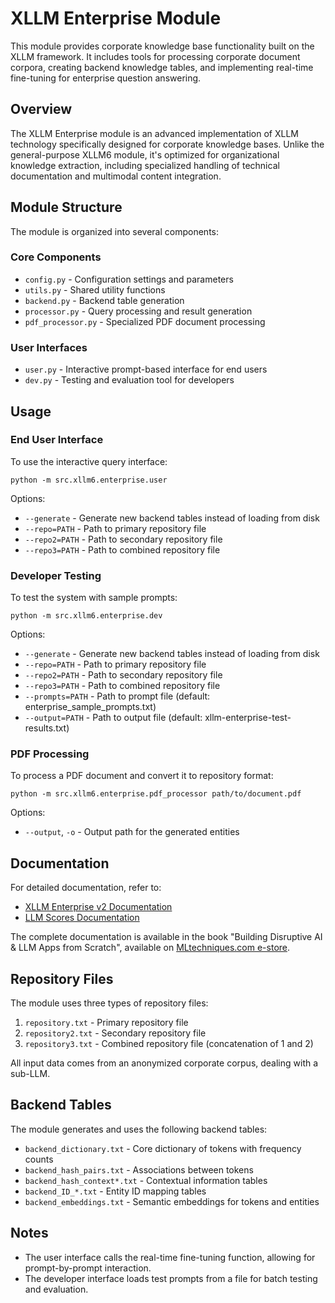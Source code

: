 # XLLM Enterprise Module

This module provides corporate knowledge base functionality built on the XLLM framework. It includes tools for processing corporate document corpora, creating backend knowledge tables, and implementing real-time fine-tuning for enterprise question answering.

## Overview

The XLLM Enterprise module is an advanced implementation of XLLM technology specifically designed for corporate knowledge bases. Unlike the general-purpose XLLM6 module, it's optimized for organizational knowledge extraction, including specialized handling of technical documentation and multimodal content integration.

## Module Structure

The module is organized into several components:

### Core Components

- `config.py` - Configuration settings and parameters
- `utils.py` - Shared utility functions
- `backend.py` - Backend table generation 
- `processor.py` - Query processing and result generation
- `pdf_processor.py` - Specialized PDF document processing

### User Interfaces

- `user.py` - Interactive prompt-based interface for end users
- `dev.py` - Testing and evaluation tool for developers

## Usage

### End User Interface

To use the interactive query interface:

```
python -m src.xllm6.enterprise.user
```

Options:
- `--generate` - Generate new backend tables instead of loading from disk
- `--repo=PATH` - Path to primary repository file
- `--repo2=PATH` - Path to secondary repository file
- `--repo3=PATH` - Path to combined repository file

### Developer Testing

To test the system with sample prompts:

```
python -m src.xllm6.enterprise.dev
```

Options:
- `--generate` - Generate new backend tables instead of loading from disk
- `--repo=PATH` - Path to primary repository file
- `--repo2=PATH` - Path to secondary repository file
- `--repo3=PATH` - Path to combined repository file
- `--prompts=PATH` - Path to prompt file (default: enterprise_sample_prompts.txt)
- `--output=PATH` - Path to output file (default: xllm-enterprise-test-results.txt)

### PDF Processing

To process a PDF document and convert it to repository format:

```
python -m src.xllm6.enterprise.pdf_processor path/to/document.pdf
```

Options:
- `--output`, `-o` - Output path for the generated entities

## Documentation

For detailed documentation, refer to:

- [XLLM Enterprise v2 Documentation](https://github.com/VincentGranville/Large-Language-Models/blob/main/xllm6/enterprise/xllm-enterprise-v2.pdf)
- [LLM Scores Documentation](https://github.com/VincentGranville/Large-Language-Models/blob/main/xllm6/enterprise/LLM-scores.pdf)

The complete documentation is available in the book "Building Disruptive AI & LLM Apps from Scratch", available on [MLtechniques.com e-store](https://mltechniques.com/shop/).

## Repository Files

The module uses three types of repository files:

1. `repository.txt` - Primary repository file
2. `repository2.txt` - Secondary repository file
3. `repository3.txt` - Combined repository file (concatenation of 1 and 2)

All input data comes from an anonymized corporate corpus, dealing with a sub-LLM.

## Backend Tables

The module generates and uses the following backend tables:

- `backend_dictionary.txt` - Core dictionary of tokens with frequency counts
- `backend_hash_pairs.txt` - Associations between tokens
- `backend_hash_context*.txt` - Contextual information tables
- `backend_ID_*.txt` - Entity ID mapping tables
- `backend_embeddings.txt` - Semantic embeddings for tokens and entities

## Notes

- The user interface calls the real-time fine-tuning function, allowing for prompt-by-prompt interaction.
- The developer interface loads test prompts from a file for batch testing and evaluation.
